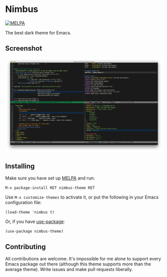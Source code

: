# Nimbus

[![MELPA](https://melpa.org/packages/nimbus-theme-badge.svg)](https://melpa.org/#/nimbus-theme)

The best dark theme for Emacs.

## Screenshot

![Screenshot](screenshot.png)

## Installing

Make sure you have set up [MELPA](http://melpa.milkbox.net/#/getting-started) and run:

```
M-x package-install RET nimbus-theme RET
```

Use `M-x customize-themes` to activate it, or put the following in your Emacs configuration file:

```elisp
(load-theme 'nimbus t)
```

Or, if you have [use-package](https://github.com/jwiegley/use-package):

```elisp
(use-package nimbus-theme)
```

## Contributing

All contributions are welcome. It's impossible for me alone to support every Emacs package out there (although this theme supports more than the average theme). Write issues and make pull requests liberally.
